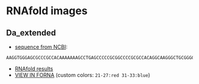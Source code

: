 # RNAfold images

## Da_extended
* [ sequence from NCBI](https://www.ncbi.nlm.nih.gov/nuccore/NC_010002/?from=6395600&to=6395711&report=fasta&strand=true): 
```
AAGGTGGGAGCGCCCGCCACAAAAAAAGCCTGAGCCCCCGCGGCCCCGCGCCACAGGCAAGGGCTGCGGGGGCGGGCCAGCAGGCGACCGGCCAGCCCCGGCTGGCCCAGGC
```
* [RNAfold results](http://rna.tbi.univie.ac.at//cgi-bin/RNAWebSuite/RNAfold.cgi?PAGE=3&ID=8jdohAUhHd)
* [VIEW IN FORNA](http://rna.tbi.univie.ac.at/forna/forna.html?id=RNAfold/8jdohAUhHd&file=mfe.json) (custom colors: `21-27:red 31-33:blue`)
